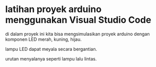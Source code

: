 # latihan proyek arduino menggunakan Visual Studio Code

di dalam proyek ini kita bisa mengsimulasikan proyek arduino dengan komponen LED merah, kuning, hijau.

lampu LED dapat meyala secara bergantian.

urutan menyalanya seperti lampu lalu lintas. 
